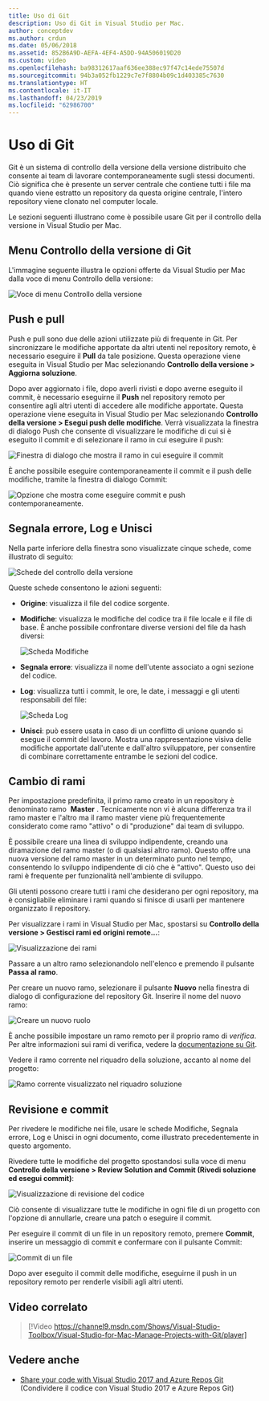 ```yaml
---
title: Uso di Git
description: Uso di Git in Visual Studio per Mac.
author: conceptdev
ms.author: crdun
ms.date: 05/06/2018
ms.assetid: 852B6A9D-AEFA-4EF4-A5DD-94A506019D20
ms.custom: video
ms.openlocfilehash: ba98312617aaf636ee388ec97f47c14ede75507d
ms.sourcegitcommit: 94b3a052fb1229c7e7f8804b09c1d403385c7630
ms.translationtype: HT
ms.contentlocale: it-IT
ms.lasthandoff: 04/23/2019
ms.locfileid: "62986700"
---
```

# <a name="working-with-git"></a>Uso di Git

Git è un sistema di controllo della versione della versione distribuito che consente ai team di lavorare contemporaneamente sugli stessi documenti. Ciò significa che è presente un server centrale che contiene tutti i file ma quando viene estratto un repository da questa origine centrale, l'intero repository viene clonato nel computer locale.

Le sezioni seguenti illustrano come è possibile usare Git per il controllo della versione in Visual Studio per Mac.

## <a name="git-version-control-menu"></a>Menu Controllo della versione di Git

L'immagine seguente illustra le opzioni offerte da Visual Studio per Mac dalla voce di menu Controllo della versione:

![Voce di menu Controllo della versione](media/version-control-gitVersionControlMenu.png)

## <a name="push-and-pull"></a>Push e pull

Push e pull sono due delle azioni utilizzate più di frequente in Git. Per sincronizzare le modifiche apportate da altri utenti nel repository remoto, è necessario eseguire il **Pull** da tale posizione. Questa operazione viene eseguita in Visual Studio per Mac selezionando **Controllo della versione > Aggiorna soluzione**.

Dopo aver aggiornato i file, dopo averli rivisti e dopo averne eseguito il commit, è necessario eseguirne il **Push** nel repository remoto per consentire agli altri utenti di accedere alle modifiche apportate. Questa operazione viene eseguita in Visual Studio per Mac selezionando **Controllo della versione > Esegui push delle modifiche**. Verrà visualizzata la finestra di dialogo Push che consente di visualizzare le modifiche di cui si è eseguito il commit e di selezionare il ramo in cui eseguire il push:

![Finestra di dialogo che mostra il ramo in cui eseguire il commit](media/version-control-gitPush.png)

È anche possibile eseguire contemporaneamente il commit e il push delle modifiche, tramite la finestra di dialogo Commit:

![Opzione che mostra come eseguire commit e push contemporaneamente.](media/version-control-commitPush.png)

## <a name="blame-log-and-merge"></a>Segnala errore, Log e Unisci

Nella parte inferiore della finestra sono visualizzate cinque schede, come illustrato di seguito:

![Schede del controllo della versione](media/version-control-gitTabs.png)

Queste schede consentono le azioni seguenti:

* **Origine**: visualizza il file del codice sorgente.
* **Modifiche**: visualizza le modifiche del codice tra il file locale e il file di base. È anche possibile confrontare diverse versioni del file da hash diversi:

    ![Scheda Modifiche](media/version-control-gitChange.png)

* **Segnala errore**: visualizza il nome dell'utente associato a ogni sezione del codice.
* **Log**: visualizza tutti i commit, le ore, le date, i messaggi e gli utenti responsabili del file:

    ![Scheda Log](media/version-control-gitLog.png)

* **Unisci**: può essere usata in caso di un conflitto di unione quando si esegue il commit del lavoro. Mostra una rappresentazione visiva delle modifiche apportate dall'utente e dall'altro sviluppatore, per consentire di combinare correttamente entrambe le sezioni del codice.

## <a name="switching-branches"></a>Cambio di rami

Per impostazione predefinita, il primo ramo creato in un repository è denominato ramo  **Master** . Tecnicamente non vi è alcuna differenza tra il ramo master e l'altro ma il ramo master viene più frequentemente considerato come ramo "attivo" o di "produzione" dai team di sviluppo.

È possibile creare una linea di sviluppo indipendente, creando una diramazione del ramo master (o di qualsiasi altro ramo). Questo offre una nuova versione del ramo master in un determinato punto nel tempo, consentendo lo sviluppo indipendente di ciò che è "attivo". Questo uso dei rami è frequente per funzionalità nell'ambiente di sviluppo.

Gli utenti possono creare tutti i rami che desiderano per ogni repository, ma è consigliabile eliminare i rami quando si finisce di usarli per mantenere organizzato il repository.

Per visualizzare i rami in Visual Studio per Mac, spostarsi su **Controllo della versione > Gestisci rami ed origini remote...**:

![Visualizzazione dei rami](media/version-control-gitBranch2.png)

Passare a un altro ramo selezionandolo nell'elenco e premendo il pulsante **Passa al ramo**.

Per creare un nuovo ramo, selezionare il pulsante **Nuovo** nella finestra di dialogo di configurazione del repository Git. Inserire il nome del nuovo ramo:

![Creare un nuovo ruolo](media/version-control-gitBranch.png)

È anche possibile impostare un ramo remoto per il proprio ramo di _verifica_. Per altre informazioni sui rami di verifica, vedere la [documentazione su Git](https://git-scm.com/book/en/v2/Git-Branching-Remote-Branches#Tracking-Branches).

Vedere il ramo corrente nel riquadro della soluzione, accanto al nome del progetto:

 ![Ramo corrente visualizzato nel riquadro soluzione](media/version-control-gitBranchName.png)

## <a name="reviewing-and-committing"></a>Revisione e commit

Per rivedere le modifiche nei file, usare le schede Modifiche, Segnala errore, Log e Unisci in ogni documento, come illustrato precedentemente in questo argomento.

Rivedere tutte le modifiche del progetto spostandosi sulla voce di menu **Controllo della versione > Review Solution and Commit (Rivedi soluzione ed esegui commit)**:

![Visualizzazione di revisione del codice](media/version-control-gitReviewCommit.png)

Ciò consente di visualizzare tutte le modifiche in ogni file di un progetto con l'opzione di annullarle, creare una patch o eseguire il commit.

Per eseguire il commit di un file in un repository remoto, premere **Commit**, inserire un messaggio di commit e confermare con il pulsante Commit:

![Commit di un file](media/version-control-gitCommit.png)

Dopo aver eseguito il commit delle modifiche, eseguirne il push in un repository remoto per renderle visibili agli altri utenti.

## <a name="related-video"></a>Video correlato

> [!Video https://channel9.msdn.com/Shows/Visual-Studio-Toolbox/Visual-Studio-for-Mac-Manage-Projects-with-Git/player]

## <a name="see-also"></a>Vedere anche

* [Share your code with Visual Studio 2017 and Azure Repos Git](/azure/devops/repos/git/share-your-code-in-git-vs-2017) (Condividere il codice con Visual Studio 2017 e Azure Repos Git)